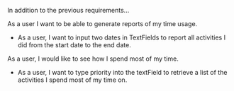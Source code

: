 In addition to the previous requirements...

As a user I want to be able to generate reports of my time usage.
* As a user, I want to input two dates in TextFields to report all activities I did from the start date to the end date.

As a user, I would like to see how I spend most of my time.
* As a user, I want to type priority into the textField to retrieve a list of the activities I spend most of my time on.